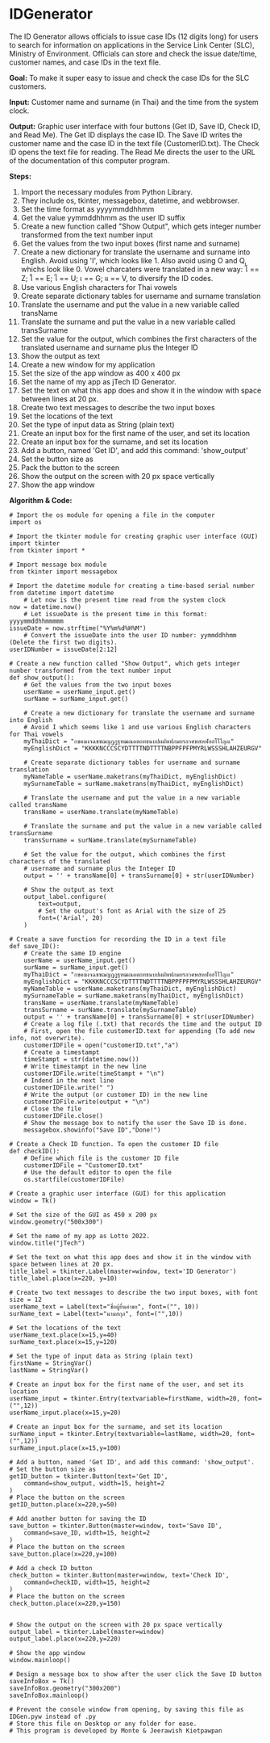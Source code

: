 # IDGenerator

The ID Generator allows officials to issue case IDs (12 digits long) for users to search for information on applications in the Service Link Center (SLC), Ministry of Environment. Officials can store and check the issue date/time, customer names, and case IDs in the text file.   

__Goal:__ To make it super easy to issue and check the case IDs for the SLC customers.

__Input:__ Customer name and surname (in Thai) and the time from the system clock.

__Output:__ Graphic user interface with four buttons (Get ID, Save ID, Check ID, and Read Me). The Get ID displays the case ID. The Save ID writes the customer name and the case ID in the text file (CustomerID.txt). The Check ID opens the text file for reading. The Read Me directs the user to the URL of the documentation of this computer program.      

__Steps:__

1. Import the necessary modules from Python Library.
2. They include os, tkinter, messagebox, datetime, and webbrowser. 
3. Set the time format as yyyymmddhhmm
4. Get the value yymmddhhmm as the user ID suffix
5. Create a new function called "Show Output", which gets integer number transformed from the text number input
6. Get the values from the two input boxes (first name and surname)
7. Create a new dictionary for translate the username and surname into English. Avoid using 'I', which looks like 1. Also avoid using O and Q, whichs look like 0. Vowel charcaters were translated in a new way: โ == Z; ใ == E; ไ == U; เ == G; แ == V, to diversify the ID codes.
8. Use various English characters for Thai vowels
9. Create separate dictionary tables for username and surname translation
10. Translate the username and put the value in a new variable called transName
11. Translate the surname and put the value in a new variable called transSurname
12. Set the value for the output, which combines the first characters of the translated username and surname plus the Integer ID
13. Show the output as text
14. Create a new window for my application
15. Set the size of the app window as 400 x 400 px
16. Set the name of my app as jTech ID Generator.
17. Set the text on what this app does and show it in the window with space between lines at 20 px.
18. Create two text messages to describe the two input boxes
19. Set the locations of the text
20. Set the type of input data as String (plain text)
21. Create an input box for the first name of the user, and set its location
22. Create an input box for the surname, and set its location
23. Add a button, named 'Get ID', and add this command: 'show_output'
24. Set the button size as
25. Pack the button to the screen
26. Show the output on the screen with 20 px space vertically
27. Show the app window

__Algorithm & Code:__
```
# Import the os module for opening a file in the computer
import os

# Import the tkinter module for creating graphic user interface (GUI)
import tkinter
from tkinter import *

# Import message box module
from tkinter import messagebox

# Import the datetime module for creating a time-based serial number
from datetime import datetime
    # Let now is the present time read from the system clock
now = datetime.now()
    # Let issueDate is the present time in this format: yyyymmddhhmmmmm
issueDate = now.strftime("%Y%m%d%H%M")
    # Convert the issueDate into the user ID number: yymmddhhmm (Delete the first two digits).
userIDNumber = issueDate[2:12]

# Create a new function called "Show Output", which gets integer number transformed from the text number input
def show_output():
    # Get the values from the two input boxes
    userName = userName_input.get()
    surName = surName_input.get()

    # Create a new dictionary for translate the username and surname into English
    # Avoid I which seems like 1 and use various English characters for Thai vowels
    myThaiDict = "กขคฆงจฉชซฌญฎฏฐฑฒณดตถทธนบปผฝพฟภมยรลวศษสหฬอฮโใไฤเแ"
    myEnglishDict = "KKKKNCCCSCYDTTTTNDTTTTNBPPFPFPMYRLWSSSHLAHZEURGV"

    # Create separate dictionary tables for username and surname translation
    myNameTable = userName.maketrans(myThaiDict, myEnglishDict)
    mySurnameTable = surName.maketrans(myThaiDict, myEnglishDict)

    # Translate the username and put the value in a new variable called transName
    transName = userName.translate(myNameTable)

    # Translate the surname and put the value in a new variable called transSurname
    transSurname = surName.translate(mySurnameTable)

    # Set the value for the output, which combines the first characters of the translated
    # username and surname plus the Integer ID
    output = '' + transName[0] + transSurname[0] + str(userIDNumber)

    # Show the output as text
    output_label.configure(
        text=output,
        # Set the output's font as Arial with the size of 25
        font=('Arial', 20)
    )

# Create a save function for recording the ID in a text file
def save_ID():
    # Create the same ID engine
    userName = userName_input.get()
    surName = surName_input.get()
    myThaiDict = "กขคฆงจฉชซฌญฎฏฐฑฒณดตถทธนบปผฝพฟภมยรลวศษสหฬอฮโใไฤเแ"
    myEnglishDict = "KKKKNCCCSCYDTTTTNDTTTTNBPPFPFPMYRLWSSSHLAHZEURGV"
    myNameTable = userName.maketrans(myThaiDict, myEnglishDict)
    mySurnameTable = surName.maketrans(myThaiDict, myEnglishDict)
    transName = userName.translate(myNameTable)
    transSurname = surName.translate(mySurnameTable)
    output = '' + transName[0] + transSurname[0] + str(userIDNumber)
    # Create a log file (.txt) that records the time and the output ID
    # First, open the file customerID.text for appending (To add new info, not overwrite).
    customerIDFile = open("customerID.txt","a")
    # Create a timestampt
    timeStampt = str(datetime.now())
    # Write timestampt in the new line
    customerIDFile.write(timeStampt + "\n")
    # Indend in the next line
    customerIDFile.write(" ")
    # Write the output (or customer ID) in the new line
    customerIDFile.write(output + "\n")
    # Close the file
    customerIDFile.close()
    # Show the message box to notify the user the Save ID is done.
    messagebox.showinfo("Save ID","Done!")

# Create a Check ID function. To open the customer ID file
def checkID():
    # Define which file is the customer ID file
    customerIDFile = "CustomerID.txt"
    # Use the default editor to open the file
    os.startfile(customerIDFile)

# Create a graphic user interface (GUI) for this application
window = Tk()

# Set the size of the GUI as 450 x 200 px
window.geometry("500x300")

# Set the name of my app as Lotto 2022.
window.title("jTech")

# Set the text on what this app does and show it in the window with space between lines at 20 px.
title_label = tkinter.Label(master=window, text='ID Generator')
title_label.place(x=220, y=10)

# Create two text messages to describe the two input boxes, with font size = 12
userName_text = Label(text="ชื่อผู้ยื่นคำขอ", font=("", 10))
surName_text = Label(text="นามสกุล", font=("",10))

# Set the locations of the text
userName_text.place(x=15,y=40)
surName_text.place(x=15,y=120)

# Set the type of input data as String (plain text)
firstName = StringVar()
lastName = StringVar()

# Create an input box for the first name of the user, and set its location
userName_input = tkinter.Entry(textvariable=firstName, width=20, font=("",12))
userName_input.place(x=15,y=20)

# Create an input box for the surname, and set its location
surName_input = tkinter.Entry(textvariable=lastName, width=20, font=("",12))
surName_input.place(x=15,y=100)

# Add a button, named 'Get ID', and add this command: 'show_output'.
# Set the button size as
getID_button = tkinter.Button(text='Get ID',
    command=show_output, width=15, height=2
)
# Place the button on the screen
getID_button.place(x=220,y=50)

# Add another button for saving the ID
save_button = tkinter.Button(master=window, text='Save ID',
    command=save_ID, width=15, height=2
)
# Place the button on the screen
save_button.place(x=220,y=100)

# Add a check ID button
check_button = tkinter.Button(master=window, text='Check ID',
    command=checkID, width=15, height=2
)
# Place the button on the screen
check_button.place(x=220,y=150)


# Show the output on the screen with 20 px space vertically
output_label = tkinter.Label(master=window)
output_label.place(x=220,y=220)

# Show the app window
window.mainloop()

# Design a message box to show after the user click the Save ID button
saveInfoBox = Tk()
saveInfoBox.geometry("300x200")
saveInfoBox.mainloop()

# Prevent the console window from opening, by saving this file as IDGen.pyw instead of .py
# Store this file on Desktop or any folder for ease.
# This program is developed by Monte & Jeerawish Kietpawpan
```
